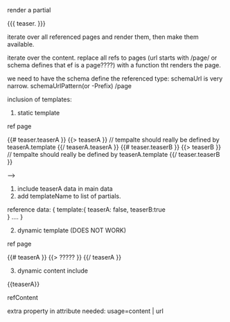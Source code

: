 

render a partial

{{{ teaser. }}}


iterate over all referenced pages and render them, then make them available.

iterate over the content. replace all refs to pages (url starts with /page/ or schema defines that ef is a page????) with a function tht renders the page.


we need to have the schema define the referenced type: schemaUrl is very narrow. schemaUrlPattern(or -Prefix) /page


inclusion of templates:

1. static template

ref page

{{# teaser.teaserA }}
{{> teaserA }} // tempalte should really be defined by teaserA.template
{{/ teaserA.teaserA }}
{{# teaser.teaserB }}
{{> teaserB }} // tempalte should really be defined by teaserA.template
{{/ teaser.teaserB }}

--> 
1. include teaserA data in main data
2. add templateName to list of partials.

reference data: 
{
	template:{
			teaserA: false,
			teaserB:true	
	}
	....
}


2. dynamic template (DOES NOT WORK)

ref page

{{# teaserA }}
{{> ????? }}
{{/ teaserA }}

3. dynamic content include

{{teaserA}}

refContent

extra property in attribute needed:
usage=content | url



